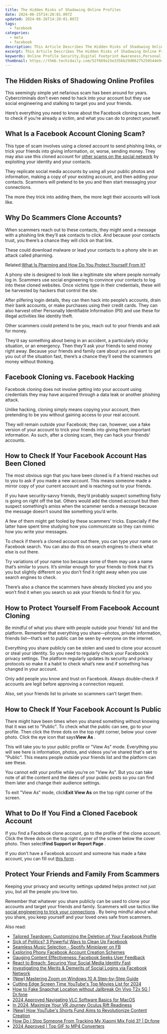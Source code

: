 ```yaml
---
title: The Hidden Risks of Shadowing Online Profiles
date: 2024-06-25T14:20:01.097Z
updated: 2024-06-26T14:20:01.097Z
tags:
  - facebook
categories:
  - meta
  - facebook
description: This Article Describes The Hidden Risks of Shadowing Online Profiles
excerpt: This Article Describes The Hidden Risks of Shadowing Online Profiles
keywords: Online Profile Security,Digital Footprint Awareness,Personal Information Privacy Online,Identity Theft Prevention in Digital Age,Social Media Privacy Settings,Online Behavior Consequences,Managing Online Reputation Risks
thumbnail: https://thmb.techidaily.com/52f669a15e335bb29d06275250544e9470586ee079bd1c12147b53606781363c.jpg
---
```


## The Hidden Risks of Shadowing Online Profiles

 This seemingly simple yet nefarious scam has been around for years. Cybercriminals don’t even need to hack into your account but they use social engineering and stalking to target you and your friends.

 Here’s everything you need to know about the Facebook cloning scam, how to check if you’re already a victim, and what you can do to protect yourself.

## What Is a Facebook Account Cloning Scam?

 This type of scam involves using a cloned account to send phishing links, or trick your friends into giving information, or, worse, sending money. They may also use this cloned account for [other scams on the social network](https://www.makeuseof.com/tag/ways-hackers-use-facebook-steal/) by exploiting your identity and your contacts.

 They replicate social media accounts by using all your public photos and information, making a copy of your existing account, and then adding your contacts. Scammers will pretend to be you and then start messaging your connections.

 The more they trick into adding them, the more legit their accounts will look like.

## Why Do Scammers Clone Accounts?

 When scammers reach out to these contacts, they might send a message with a phishing link they’ll ask contacts to click. And because your contacts trust, you there’s a chance they will click on that link.

 These could download malware or lead your contacts to a phony site in an attack called pharming.

 Related:[What Is Pharming and How Do You Protect Yourself From It?](https://www.makeuseof.com/what-is-pharming-how-to-protect-yourself/)

 A phony site is designed to look like a legitimate site where people normally log in. Scammers use social engineering to convince your contacts to log into these cloned websites. Once victims type in their credentials, these will be harvested by hackers that control the site.

 After pilfering login details, they can then hack into people’s accounts, drain their bank accounts, or make purchases using their credit cards. They can also harvest other Personally Identifiable Information (PII) and use these for illegal activities like identity theft.

 Other scammers could pretend to be you, reach out to your friends and ask for money.

 They’d say something about being in an accident, a particularly sticky situation, or an emergency. Then they’ll ask your friends to send money right away. Because your friends and family care about you and want to get you out of the situation fast, there’s a chance they’ll send the scammers money without thinking.

## Facebook Cloning vs. Facebook Hacking

 Facebook cloning does not involve getting into your account using credentials they may have acquired through a data leak or another phishing attack.

 Unlike hacking, cloning simply means copying your account, then pretending to be you without gaining access to your real account.

 They will remain outside your Facebook; they can, however, use a fake version of your account to trick your friends into giving them important information. As such, after a cloning scam, they can hack your friends' accounts.

## How to Check If Your Facebook Account Has Been Cloned

 The most obvious sign that you have been cloned is if a friend reaches out to you to ask if you made a new account. This means someone made a mirror copy of your current account and is reaching out to your friends.

 If you have security-savvy friends, they’d probably suspect something fishy is going on right off the bat. Others would add the cloned account but then suspect something’s amiss when the scammer sends a message because the message doesn’t sound like something you’d write.

 A few of them might get fooled by these scammers’ tricks. Especially if the latter have spent time studying how you communicate so they can mimic how you write your messages.

 To check if there’s a cloned account out there, you can type your name on Facebook search. You can also do this on search engines to check what else is out there.

 Try variations of your name too because some of them may use a name that’s similar to yours. It’s similar enough for your friends to think that it’s you but slightly different so you don’t find it right away when you use search engines to check.

 There’s also a chance the scammers have already blocked you and you won’t find it when you search so ask your friends to find it for you.

## How to Protect Yourself From Facebook Account Cloning

 Be mindful of what you share with people outside your friends' list and the platform. Remember that everything you share—photos, private information, friends list—that’s set to public can be seen by everyone on the internet.

 Everything you share publicly can be stolen and used to clone your account or steal your identity. So you need to regularly check your Facebook’s privacy settings. The platform regularly updates its security and privacy protocols so make it a habit to check what’s new and if something has changed in your account.

 Only add people you know and trust on Facebook. Always double-check if accounts are legit before approving a connection request.

 Also, set your friends list to private so scammers can’t target them.

## How to Check If Your Facebook Account Is Public

 There might have been times when you shared something without knowing that it was set to "Public". To check what the public can see, go to your profile. Then click the three dots on the top right corner, below your cover photo. Click the eye icon that says**View As** .

 This will take you to your public profile or "View As" mode. Everything you will see here is information, photos, and videos you’ve shared that's set to "Public". This means people outside your friends list and the platform can see these.

 You cannot edit your profile while you’re on "View As". But you can take note of all the content and the dates of your public posts so you can find them later and change their audience settings.

 To exit "View As" mode, click**Exit View As** on the top right corner of the screen.

## What to Do If You Find a Cloned Facebook Account

 If you find a Facebook clone account, go to the profile of the clone account. Click the three dots on the top right corner of the screen below the cover photo. Then select**Find Support or Report Page** .

 If you don’t have a Facebook account and someone has made a fake account, you can fill out [this form](https://www.facebook.com/help/contact/295309487309948?helpref=faq%5Fcontent) .

## Protect Your Friends and Family From Scammers

 Keeping your privacy and security settings updated helps protect not just you, but all the people you love too.

 Remember that whatever you share publicly can be used to clone your accounts and target your friends and family. Scammers will use tactics like [social engineering to trick your connections](https://www.makeuseof.com/tag/social-engineering-makeuseof-explains/) . By being mindful about what you share, you keep yourself and your loved ones safe from scammers.


<ins class="adsbygoogle"
     style="display:block"
     data-ad-format="autorelaxed"
     data-ad-client="ca-pub-7571918770474297"
     data-ad-slot="1223367746"></ins>



<ins class="adsbygoogle"
     style="display:block"
     data-ad-client="ca-pub-7571918770474297"
     data-ad-slot="8358498916"
     data-ad-format="auto"
     data-full-width-responsive="true"></ins>

<span class="atpl-alsoreadstyle">Also read:</span>
<div><ul>
<li><a href="https://facebook.techidaily.com/tailored-teardown-customizing-the-deletion-of-your-facebook-profile/"><u>Tailored Teardown: Customizing the Deletion of Your Facebook Profile</u></a></li>
<li><a href="https://facebook.techidaily.com/sick-of-politics-3-powerful-ways-to-clean-up-facebook/"><u>Sick of Politics? 3 Powerful Ways to Clean Up Facebook</u></a></li>
<li><a href="https://facebook.techidaily.com/seamless-music-selection-spotify-miniplayer-on-fb/"><u>Seamless Music Selection - Spotify Miniplayer on FB</u></a></li>
<li><a href="https://facebook.techidaily.com/exploring-phony-facebook-account-creation-schemes/"><u>Exploring Phony Facebook Account Creation Schemes</u></a></li>
<li><a href="https://facebook.techidaily.com/gauging-content-effectiveness-facebook-seeks-user-feedback/"><u>Gauging Content Effectiveness: Facebook Seeks User Feedback</u></a></li>
<li><a href="https://facebook.techidaily.com/react-to-breach-securing-your-social-media-identity-fast/"><u>React to Breach: Securing Your Social Media Identity Fast</u></a></li>
<li><a href="https://facebook.techidaily.com/investigating-the-merits-and-demerits-of-social-logins-via-facebook-network/"><u>Investigating the Merits & Demerits of Social Logins via Facebook Network</u></a></li>
<li><a href="https://extra-approaches.techidaily.com/new-mastering-zoom-on-windows-10-a-step-by-step-guide/"><u>[New] Mastering Zoom on Windows 10  A Step-by-Step Guide</u></a></li>
<li><a href="https://youtube-video-recordings.techidaily.com/cutting-edge-screen-time-youtubes-top-movies-list-for-2024/"><u>Cutting Edge Screen Time  YouTube's Top Movies List for 2024</u></a></li>
<li><a href="https://location-social.techidaily.com/how-to-fake-snapchat-location-without-jailbreak-on-vivo-t2x-5g-drfone-by-drfone-virtual-android/"><u>How to Fake Snapchat Location without Jailbreak On Vivo T2x 5G | Dr.fone</u></a></li>
<li><a href="https://extra-support.techidaily.com/2024-approved-navigating-vlc-software-basics-for-macos/"><u>2024 Approved  Navigating VLC Software Basics for MacOS</u></a></li>
<li><a href="https://extra-approaches.techidaily.com/in-2024-maximize-your-vr-journey-oculus-rift-readiness/"><u>In 2024, Maximize Your VR Journey  Oculus Rift Readiness</u></a></li>
<li><a href="https://youtube-stream.techidaily.com/new-how-youtubes-shorts-fund-aims-to-revolutionize-content-creation/"><u>[New] How YouTube's Shorts Fund Aims to Revolutionize Content Creation</u></a></li>
<li><a href="https://android-location-track.techidaily.com/how-do-i-stop-someone-from-tracking-my-xiaomi-mix-fold-3-drfone-by-drfone-virtual-android/"><u>How Do I Stop Someone From Tracking My Xiaomi Mix Fold 3? | Dr.fone</u></a></li>
<li><a href="https://ai-video-editing.techidaily.com/1713942947160-2024-approved-top-gif-to-mp4-converters/"><u>2024 Approved | Top GIF to MP4 Converters</u></a></li>
</ul></div>
